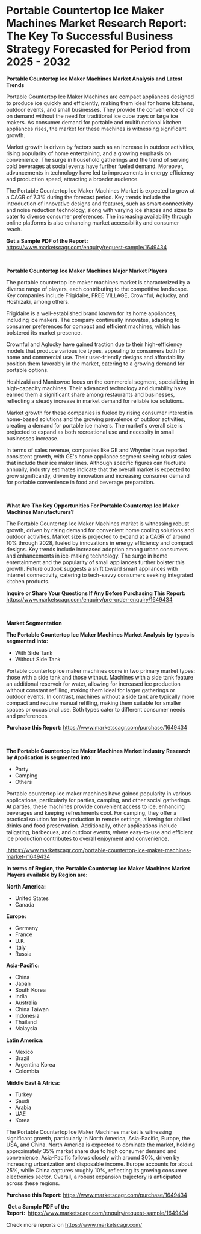 <p><h1>Portable Countertop Ice Maker Machines Market Research Report: The Key To Successful Business Strategy Forecasted for Period from 2025 - 2032</h1></p><p><strong>Portable Countertop Ice Maker Machines Market Analysis and Latest Trends</strong></p>
<p><p>Portable Countertop Ice Maker Machines are compact appliances designed to produce ice quickly and efficiently, making them ideal for home kitchens, outdoor events, and small businesses. They provide the convenience of ice on demand without the need for traditional ice cube trays or large ice makers. As consumer demand for portable and multifunctional kitchen appliances rises, the market for these machines is witnessing significant growth.</p><p>Market growth is driven by factors such as an increase in outdoor activities, rising popularity of home entertaining, and a growing emphasis on convenience. The surge in household gatherings and the trend of serving cold beverages at social events have further fueled demand. Moreover, advancements in technology have led to improvements in energy efficiency and production speed, attracting a broader audience.</p><p>The Portable Countertop Ice Maker Machines Market is expected to grow at a CAGR of 7.3% during the forecast period. Key trends include the introduction of innovative designs and features, such as smart connectivity and noise reduction technology, along with varying ice shapes and sizes to cater to diverse consumer preferences. The increasing availability through online platforms is also enhancing market accessibility and consumer reach.</p></p>
<p><strong>Get a Sample PDF of the Report:&nbsp;</strong> <a href="https://www.marketscagr.com/enquiry/request-sample/1649434?utm_campaign=1126&utm_medium=2&utm_source=Github&utm_content=ia&utm_term=26032025&utm_id=portable-countertop-ice-maker-machines">https://www.marketscagr.com/enquiry/request-sample/1649434</a></p>
<p>&nbsp;</p>
<p><strong>Portable Countertop Ice Maker Machines Major Market Players</strong></p>
<p><p>The portable countertop ice maker machines market is characterized by a diverse range of players, each contributing to the competitive landscape. Key companies include Frigidaire, FREE VILLAGE, Crownful, Aglucky, and Hoshizaki, among others. </p><p>Frigidaire is a well-established brand known for its home appliances, including ice makers. The company continually innovates, adapting to consumer preferences for compact and efficient machines, which has bolstered its market presence.</p><p>Crownful and Aglucky have gained traction due to their high-efficiency models that produce various ice types, appealing to consumers both for home and commercial use. Their user-friendly designs and affordability position them favorably in the market, catering to a growing demand for portable options.</p><p>Hoshizaki and Manitowoc focus on the commercial segment, specializing in high-capacity machines. Their advanced technology and durability have earned them a significant share among restaurants and businesses, reflecting a steady increase in market demand for reliable ice solutions.</p><p>Market growth for these companies is fueled by rising consumer interest in home-based solutions and the growing prevalence of outdoor activities, creating a demand for portable ice makers. The market's overall size is projected to expand as both recreational use and necessity in small businesses increase.</p><p>In terms of sales revenue, companies like GE and Whynter have reported consistent growth, with GE's home appliance segment seeing robust sales that include their ice maker lines. Although specific figures can fluctuate annually, industry estimates indicate that the overall market is expected to grow significantly, driven by innovation and increasing consumer demand for portable convenience in food and beverage preparation.</p></p>
<p>&nbsp;</p>
<p><strong>What Are The Key Opportunities For Portable Countertop Ice Maker Machines Manufacturers?</strong></p>
<p><p>The Portable Countertop Ice Maker Machines market is witnessing robust growth, driven by rising demand for convenient home cooling solutions and outdoor activities. Market size is projected to expand at a CAGR of around 10% through 2028, fueled by innovations in energy efficiency and compact designs. Key trends include increased adoption among urban consumers and enhancements in ice-making technology. The surge in home entertainment and the popularity of small appliances further bolster this growth. Future outlook suggests a shift toward smart appliances with internet connectivity, catering to tech-savvy consumers seeking integrated kitchen products.</p></p>
<p><strong>Inquire or Share Your Questions If Any Before Purchasing This Report:</strong> <a href="https://www.marketscagr.com/enquiry/pre-order-enquiry/1649434?utm_campaign=1126&utm_medium=2&utm_source=Github&utm_content=ia&utm_term=26032025&utm_id=portable-countertop-ice-maker-machines">https://www.marketscagr.com/enquiry/pre-order-enquiry/1649434</a></p>
<p>&nbsp;</p>
<p><strong>Market Segmentation</strong></p>
<p><strong>The Portable Countertop Ice Maker Machines Market Analysis by types is segmented into:</strong></p>
<p><ul><li>With Side Tank</li><li>Without Side Tank</li></ul></p>
<p><p>Portable countertop ice maker machines come in two primary market types: those with a side tank and those without. Machines with a side tank feature an additional reservoir for water, allowing for increased ice production without constant refilling, making them ideal for larger gatherings or outdoor events. In contrast, machines without a side tank are typically more compact and require manual refilling, making them suitable for smaller spaces or occasional use. Both types cater to different consumer needs and preferences.</p></p>
<p><strong>Purchase this Report:&nbsp;</strong><a href="https://www.marketscagr.com/purchase/1649434?utm_campaign=1126&utm_medium=2&utm_source=Github&utm_content=ia&utm_term=26032025&utm_id=portable-countertop-ice-maker-machines">https://www.marketscagr.com/purchase/1649434</a></p>
<p>&nbsp;</p>
<p><strong>The Portable Countertop Ice Maker Machines Market Industry Research by Application is segmented into:</strong></p>
<p><ul><li>Party</li><li>Camping</li><li>Others</li></ul></p>
<p><p>Portable countertop ice maker machines have gained popularity in various applications, particularly for parties, camping, and other social gatherings. At parties, these machines provide convenient access to ice, enhancing beverages and keeping refreshments cool. For camping, they offer a practical solution for ice production in remote settings, allowing for chilled drinks and food preservation. Additionally, other applications include tailgating, barbecues, and outdoor events, where easy-to-use and efficient ice production contributes to overall enjoyment and convenience.</p></p>
<p><a href="https://www.marketscagr.com/portable-countertop-ice-maker-machines-market-r1649434?utm_campaign=1126&utm_medium=2&utm_source=Github&utm_content=ia&utm_term=26032025&utm_id=portable-countertop-ice-maker-machines">&nbsp;https://www.marketscagr.com/portable-countertop-ice-maker-machines-market-r1649434</a></p>
<p><strong>In terms of Region, the Portable Countertop Ice Maker Machines Market Players available by Region are:</strong></p>
<p>
    <p> <strong> North America: </strong>
        <ul>
            <li>United States</li>
            <li>Canada</li>
        </ul>
        </p> 
    <p> <strong> Europe: </strong>
        <ul>
            <li>Germany</li>
            <li>France</li>
            <li>U.K.</li>
            <li>Italy</li>
            <li>Russia</li>
        </ul>
        </p> 
    <p> <strong> Asia-Pacific: </strong>
        <ul>
            <li>China</li>
            <li>Japan</li>
            <li>South Korea</li>
            <li>India</li>
            <li>Australia</li>
            <li>China Taiwan</li>
            <li>Indonesia</li>
            <li>Thailand</li>
            <li>Malaysia</li>
        </ul>
        </p> 
    <p> <strong> Latin America: </strong>
        <ul>
            <li>Mexico</li>
            <li>Brazil</li>
            <li>Argentina Korea</li>
            <li>Colombia</li>
        </ul>
        </p> 
    <p> <strong> Middle East & Africa: </strong>
        <ul>
            <li>Turkey</li>
            <li>Saudi</li>
            <li>Arabia</li>
            <li>UAE</li>
            <li>Korea</li>
        </ul>
    </p>
    </p>
<p><p>The Portable Countertop Ice Maker Machines market is witnessing significant growth, particularly in North America, Asia-Pacific, Europe, the USA, and China. North America is expected to dominate the market, holding approximately 35% market share due to high consumer demand and convenience. Asia-Pacific follows closely with around 30%, driven by increasing urbanization and disposable income. Europe accounts for about 25%, while China captures roughly 10%, reflecting its growing consumer electronics sector. Overall, a robust expansion trajectory is anticipated across these regions.</p></p>
<p><strong>Purchase this Report: </strong><a href="https://www.marketscagr.com/purchase/1649434?utm_campaign=1126&utm_medium=2&utm_source=Github&utm_content=ia&utm_term=26032025&utm_id=portable-countertop-ice-maker-machines">https://www.marketscagr.com/purchase/1649434</a></p>
<p>&nbsp;<strong>Get a Sample PDF of the Report:&nbsp;&nbsp;</strong><a href="https://www.marketscagr.com/enquiry/request-sample/1649434?utm_campaign=1126&utm_medium=2&utm_source=Github&utm_content=ia&utm_term=26032025&utm_id=portable-countertop-ice-maker-machines">https://www.marketscagr.com/enquiry/request-sample/1649434</a></p>
<p><strong></strong></p>
<p>Check more reports on <a href="https://www.marketscagr.com/?utm_campaign=1126&utm_medium=2&utm_source=Github&utm_content=ia&utm_term=26032025&utm_id=portable-countertop-ice-maker-machines">https://www.marketscagr.com/</a></p>